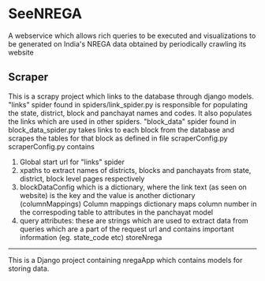 SeeNREGA
========

A webservice which allows rich queries to be executed and visualizations to be generated on India's NREGA data obtained by periodically crawling its website

Scraper
-------
This is a scrapy project which links to the database through django models.
"links" spider found in spiders/link_spider.py is responsible for populating the state, district, block and panchayat names and codes. It also populates the links which are used in other spiders.
"block_data" spider found in block_data_spider.py takes links to each block from the database and scrapes the tables for that block as defined in file scraperConfig.py 
scraperConfig.py contains 
1. Global start url for "links" spider
2. xpaths to extract names of districts, blocks and panchayats from state, district, block level pages respectively
3. blockDataConfig which is a dictionary, where the link text (as seen on website) is the key and the value is another dictionary (columnMappings)
   Column mappings dictionary maps column number in the correspoding table to attributes in the panchayat model
4. query attributes: these are strings which are used to extract data from queries which are a part of the request url and contains important information (eg. state_code etc)
storeNrega
-----------
This is a Django project containing nregaApp which contains models for storing data. 
